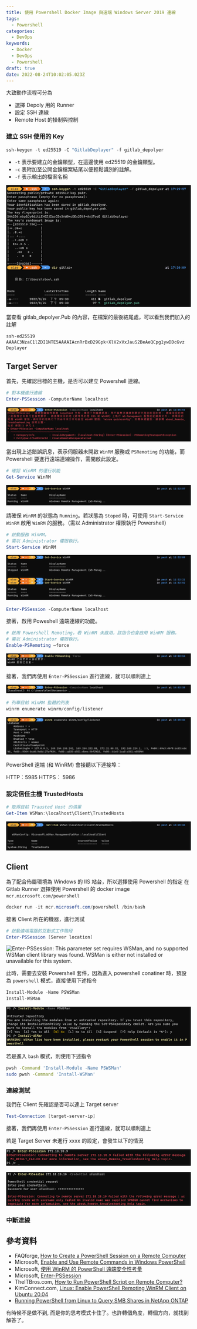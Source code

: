 ```yaml
---
title: 使用 Powershell Docker Image 與遠端 Windows Server 2019 連線
tags:
  - Powershell
categories:
  - DevOps
keywords:
  - Docker
  - DevOps
  - Powershell
draft: true
date: 2022-08-24T10:02:05.023Z
---
```


大致動作流程可分為

- 選擇 Depoly 用的 Runner
- 設定 SSH 連線
- Remote Host 的操制與控制

<!--more-->

### 建立 SSH 使用的 Key

``` powershell
ssh-keygen -t ed25519 -C "GitlabDeplayer" -f gitlab_depolyer
```

- `-t` 表示要建立的金鑰類型，在這邊使用 ed25519 的金鑰類型。
- `-c` 表附加至公開金鑰檔案結尾以便輕鬆識別的註解。
- `-f` 表示輸出的檔案名稱

![產生的 ssh key](genkey.png)

當查看 gitlab_depolyer.Pub 的內容，在檔案的最後結尾處，可以看到我們加入的註解

``` plan
ssh-ed25519 AAAAC3NzaC1lZDI1NTE5AAAAIAcnRrBxD29Gpk+XlV2xVxJauS2BeAeQCpg1ywDDcGvz Deplayer
```

## Target Server

首先，先確認目標的主機，是否可以建立 Powershell 連線。

``` powershell
# 對本機進行連線
Enter-PSSession -ComputerName localhost
```

![Enter-PSSession Failed](enter_psssion_localhost_failed.png)  

當出現上述錯誤訊息，表示伺服器未開啟 `WinRM` 服務或 `PSRemoting` 的功能，而 Powershell 要進行遠端連線操作，需開啟此設定。

``` powershell
# 確認 WinRM 的運行狀能
Get-Service WinRM
```

![WinRM Running](get_winrm_status_running.png)

請確保 `WinRM` 的狀態為 `Running`。若狀態為 `Stoped` 時，可使用 `Start-Service WinRM` 啟用 `WinRM` 的服務。（需以 Administrator 權限執行 Powershell）

``` powershell
# 啟動服務 WinRM。
# 需以 Administrator 權限執行。
Start-Service WinRM
```

![Start WinRM service](start_winrm.png)  

```powershell
Enter-PSSession -ComputerName localhost
```

接著，啟用 Poweshell 遠端連線的功能。

``` powershell
# 啟用 Powershell Remoting，若 WinRM 未啟用，該指令也會啟用 WinRM 服務。
# 需以 Administrator 權限執行。
Enable-PSRemoting –force
```

![enable powershell remoting](enable_remoting.png)  

接著，我們再使用 `Enter-PSSession` 進行連線，就可以順利連上

![Enter-PSSession Success](enter_pssession_localhost_success.png)  

``` powershell
# 列舉目前 WinRM 監聽的列表
winrm enumerate winrm/config/listener
```

![winrm listener](winrm_listener.png)  

PowerShell 遠端 (和 WinRM) 會接聽以下連接埠︰

HTTP：5985
HTTPS： 5986

### 設定信任主機 TrustedHosts

``` powershell
# 取得目前 Trausted Host 的清單
Get-Item WSMan:\localhost\Client\TrustedHosts 
```

![Trusted Host list](trusted_host_list.png)  

## Client

為了配合佈屬環境為 Windows 的 IIS 站台，所以選擇使用 Powershell 的指定
在 Gitlab Runner 選擇使用 Powershell 的 docker image `mcr.microsoft.com/powershell`

``` powershell
docker run -it mcr.microsoft.com/powershell /bin/bash
```

接著 Client 所在的機器，進行測試

``` powershell
# 啟動遠端電腦的互動式工作階段
Enter-PSSession [Server location]
```

![Enter-PSSession: This parameter set requires WSMan, and no supported WSMan client
library was found. WSMan is either not installed or unavailable for this system.](enter_pssession_failed.png)

此時，需要去安裝 Powershell 套件，因為進入 powershell conatiner 時，預設為 `powershell` 模式，直接使用下述指令

``` powershell
Install-Module -Name PSWSMan
Install-WSMan
```

![install module](install_module.png)

若是進入 `bash` 模式，則使用下述指令

``` Bash
pwsh -Command 'Install-Module -Name PSWSMan'
sudo pwsh -Command 'Install-WSMan'
```

### 連線測試

我們在 Client 先確認是否可以連上 Target server

``` powershell
Test-Connection [target-server-ip]
```

接著，我們再使用 `Enter-PSSession` 進行連線，就可以順利連上

若是 Target Server 未進行 xxxx 的設定，會發生以下的情況

![Enter-PSSession: Connecting to remote server failed](enter_pssession_connect_failed.png)

![acquiring creds with username only failed An invalid name was supplied SPNEGO cannot find mechanisms to negotiate](enter_pssession_spnego.png)  

### 中斷連線

## 參考資料

- FAQforge, [How to Create a PowerShell Session on a Remote Computer](https://www.faqforge.com/windows/create-powershell-session-remote-computer/)
- Microsoft, [Enable and Use Remote Commands in Windows PowerShell](https://docs.microsoft.com/en-us/previous-versions/technet-magazine/ff700227(v=msdn.10)?redirectedfrom=MSDN)
- Microsoft, [使用 WinRM 的 PowerShell 遠端安全性考量](https://docs.microsoft.com/zh-tw/powershell/scripting/learn/remoting/winrmsecurity?view=powershell-7.2)
- Microsoft, [Enter-PSSession](https://docs.microsoft.com/zh-tw/powershell/module/microsoft.powershell.core/enter-pssession?view=powershell-7.2)
- TheITBros.com, [How to Run PowerShell Script on Remote Computer?](https://theitbros.com/run-powershell-script-on-remote-computer/)
- KimConnect.com, [Linux: Enable PowerShell Remoting WinRM Client on Ubuntu 20.04](https://kimconnect.com/linux-enable-powershell-remoting-winrm-client-on-ubuntu-20-04/)
- [Running PowerShell from Linux to Query SMB Shares in NetApp ONTAP](https://whyistheinternetbroken.wordpress.com/2021/05/06/running-powershell-from-linux-to-query-smb-shares-in-netapp-ontap/)

有時候不是做不到, 而是你的思考模式卡住了。也許轉個角度，轉個方向，就找到解答了。
